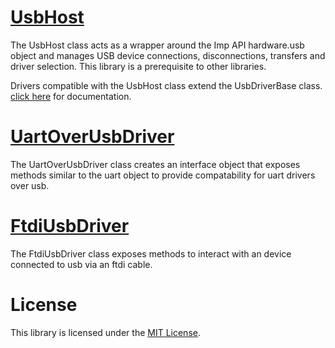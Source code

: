 
# [UsbHost](./UsbHost/)

The UsbHost class acts as a wrapper around the Imp API hardware.usb object and manages USB device connections, disconnections, transfers and driver selection. This library is a prerequisite to other libraries.

Drivers compatible with the UsbHost class extend the UsbDriverBase class. [click here](./UsbHost/USB-DRIVER-BASE.md) for documentation.


# [UartOverUsbDriver](./UartOverUsbDriver/)

The UartOverUsbDriver class creates an interface object that exposes methods similar to the uart object to provide compatability for uart drivers over usb.


# [FtdiUsbDriver](./FtdiUsbDriver/)

The FtdiUsbDriver class exposes methods to interact with an device connected to usb via an ftdi cable.


# License

This library is licensed under the [MIT License](https://github.com/electricimp/thethingsapi/tree/master/LICENSE).